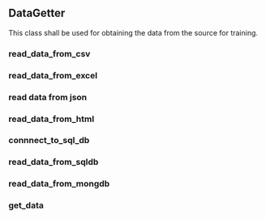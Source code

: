 ## DataGetter
This class shall  be used for obtaining the data from the source for training.
### read_data_from_csv

<script src="https://gist.github.com/nabeelfahmi12/c6fcd453d1eb0002485913863bcd88d2.js"></script>

### read_data_from_excel

<script src="https://gist.github.com/nabeelfahmi12/2ac478c42462a48a839fe8a35b9c89df.js"></script>

### read data from json

<script src="https://gist.github.com/nabeelfahmi12/0a9bebcb1c3c992ff9acb053f7e55526.js"></script>

### read_data_from_html

<script src="https://gist.github.com/nabeelfahmi12/78600f5d18e6e050a871ff9e53ff118a.js"></script>

### connnect_to_sql_db

<script src="https://gist.github.com/nabeelfahmi12/b6c284454b2d7efb330549620a1460cc.js"></script>

### read_data_from_sqldb

<script src="https://gist.github.com/nabeelfahmi12/a2050a1fe427f16a0ec275c2a400b906.js"></script>

### read_data_from_mongdb

<script src="https://gist.github.com/nabeelfahmi12/582a33d67d9e8e669ac0beaebeb9d2eb.js"></script>

### get_data

<script src="https://gist.github.com/nabeelfahmi12/71414d321f58c3269b95304635cb867b.js"></script>




